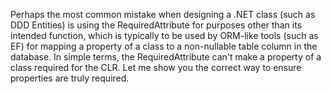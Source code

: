 Perhaps the most common mistake when designing a .NET class (such as DDD Entities) is using the RequiredAttribute for purposes other than its intended function, which is typically to be used by ORM-like tools (such as EF) for mapping a property of a class to a non-nullable table column in the database. In simple terms, the RequiredAttribute can't make a property of a class required for the CLR. 
Let me show you the correct way to ensure properties are truly required.